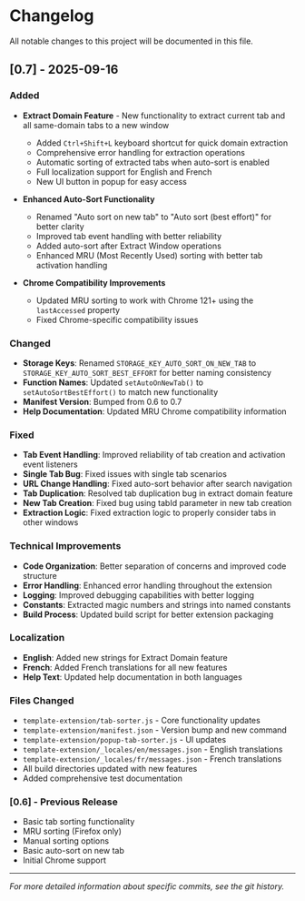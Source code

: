 # Changelog

All notable changes to this project will be documented in this file.

## [0.7] - 2025-09-16

### Added
- **Extract Domain Feature** - New functionality to extract current tab and all same-domain tabs to a new window
  - Added `Ctrl+Shift+L` keyboard shortcut for quick domain extraction
  - Comprehensive error handling for extraction operations
  - Automatic sorting of extracted tabs when auto-sort is enabled
  - Full localization support for English and French
  - New UI button in popup for easy access

- **Enhanced Auto-Sort Functionality**
  - Renamed "Auto sort on new tab" to "Auto sort (best effort)" for better clarity
  - Improved tab event handling with better reliability
  - Added auto-sort after Extract Window operations
  - Enhanced MRU (Most Recently Used) sorting with better tab activation handling

- **Chrome Compatibility Improvements**
  - Updated MRU sorting to work with Chrome 121+ using the `lastAccessed` property
  - Fixed Chrome-specific compatibility issues

### Changed
- **Storage Keys**: Renamed `STORAGE_KEY_AUTO_SORT_ON_NEW_TAB` to `STORAGE_KEY_AUTO_SORT_BEST_EFFORT` for better naming consistency
- **Function Names**: Updated `setAutoOnNewTab()` to `setAutoSortBestEffort()` to match new functionality
- **Manifest Version**: Bumped from 0.6 to 0.7
- **Help Documentation**: Updated MRU Chrome compatibility information

### Fixed
- **Tab Event Handling**: Improved reliability of tab creation and activation event listeners
- **Single Tab Bug**: Fixed issues with single tab scenarios
- **URL Change Handling**: Fixed auto-sort behavior after search navigation
- **Tab Duplication**: Resolved tab duplication bug in extract domain feature
- **New Tab Creation**: Fixed bug using tabId parameter in new tab creation
- **Extraction Logic**: Fixed extraction logic to properly consider tabs in other windows

### Technical Improvements
- **Code Organization**: Better separation of concerns and improved code structure
- **Error Handling**: Enhanced error handling throughout the extension
- **Logging**: Improved debugging capabilities with better logging
- **Constants**: Extracted magic numbers and strings into named constants
- **Build Process**: Updated build script for better extension packaging

### Localization
- **English**: Added new strings for Extract Domain feature
- **French**: Added French translations for all new features
- **Help Text**: Updated help documentation in both languages

### Files Changed
- `template-extension/tab-sorter.js` - Core functionality updates
- `template-extension/manifest.json` - Version bump and new command
- `template-extension/popup-tab-sorter.js` - UI updates
- `template-extension/_locales/en/messages.json` - English translations
- `template-extension/_locales/fr/messages.json` - French translations
- All build directories updated with new features
- Added comprehensive test documentation


### [0.6] - Previous Release
- Basic tab sorting functionality
- MRU sorting (Firefox only)
- Manual sorting options
- Basic auto-sort on new tab
- Initial Chrome support

---

*For more detailed information about specific commits, see the git history.*
